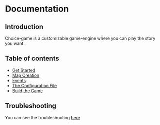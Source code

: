 # Documentation

## Introduction

Choice-game is a customizable game-engine where you can play the story you want.

## Table of contents
* [Get Started](Get_started.md#get-started)
* [Map Creation](Map_creation.md#map-creation)
* [Events](Events.md#events)
* [The Configuration File](Config.md#the-configuration-file)
* [Build the Game](Build.md#build-the-game)

## Troubleshooting
You can see the troubleshooting [here](Build.md#3-test-the-resources)
